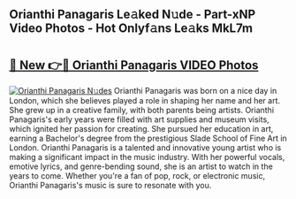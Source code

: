 ## Orianthi Panagaris Le𝚊ked N𝚞de - Part-xNP Video Photos - Hot Onlyf𝚊ns Le𝚊ks MkL7m

# <h2><a href="http://ab62353.deff.icu/?id=Orianthi+Panagaris">🔗 New 👉🔴 Orianthi Panagaris VIDEO Photos</a></h2>

[![Orianthi Panagaris N𝚞des](https://i.imgur.com/rIISA9y.gif)](http://ab62353.deff.icu/?id=Orianthi+Panagaris)
Orianthi Panagaris was born on a nice day in London, which she believes played a role in shaping her name and her art. She grew up in a creative family, with both parents being artists. Orianthi Panagaris's early years were filled with art supplies and museum visits, which ignited her passion for creating. She pursued her education in art, earning a Bachelor's degree from the prestigious Slade School of Fine Art in London. Orianthi Panagaris is a talented and innovative young artist who is making a significant impact in the music industry. With her powerful vocals, emotive lyrics, and genre-bending sound, she is an artist to watch in the years to come. Whether you're a fan of pop, rock, or electronic music, Orianthi Panagaris's music is sure to resonate with you.
